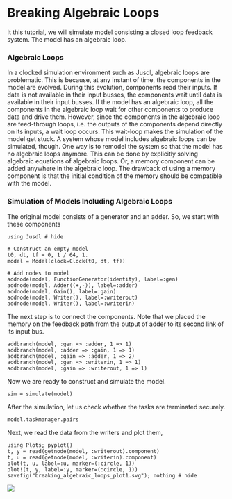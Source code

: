 # Breaking Algebraic Loops

It this tutorial, we will simulate model consisting a closed loop feedback system. The model has an algebraic loop. 

### Algebraic Loops
In a clocked simulation environment such as Jusdl, algebraic loops are problematic. This is because, at any instant of time, the components in the model are evolved. During this evolution, components read their inputs. If data is not available in their input busses, the components wait until data is available in their input busses. If the model has an algebraic loop, all the components in the algebraic loop wait for other components to produce data and drive them. However, since the components in the algebraic loop are feed-through loops, i.e. the outputs of the components depend directly on its inputs, a wait loop occurs. This wait-loop makes the simulation of the model get stuck. A system whose model includes algebraic loops can be simulated, though. One way is to remodel the system so that the model has no algebraic loops anymore. This can be done by explicitly solving algebraic equations of algebraic loops. Or, a memory component can be added anywhere in the algebraic loop. The drawback of using a memory component is that the initial condition of the memory should be compatible with the model. 

### Simulation of Models Including Algebraic Loops
The original model consists of a generator and an adder. So, we start with these components 
```@example breaking_algebraic_loops_ex
using Jusdl # hide

# Construct an empty model 
t0, dt, tf = 0, 1 / 64, 1.
model = Model(clock=Clock(t0, dt, tf))

# Add nodes to model
addnode(model, FunctionGenerator(identity), label=:gen)
addnode(model, Adder((+,-)), label=:adder)
addnode(model, Gain(), label=:gain)
addnode(model, Writer(), label=:writerout)
addnode(model, Writer(), label=:writerin)
```

The next step is to connect the components. Note that we placed the memory on the feedback path from the output of adder to its second link of its input bus. 
```@example breaking_algebraic_loops_ex
addbranch(model, :gen => :adder, 1 => 1)
addbranch(model, :adder => :gain, 1 => 1)
addbranch(model, :gain => :adder, 1 => 2)
addbranch(model, :gen => :writerin, 1 => 1)
addbranch(model, :gain => :writerout, 1 => 1)
```
Now we are ready to construct and simulate the model.
```@example breaking_algebraic_loops_ex
sim = simulate(model)
```
After the simulation, let us check whether the tasks are terminated securely.
```@example breaking_algebraic_loops_ex
model.taskmanager.pairs
```
Next, we read the data from the writers and plot them,
```@example breaking_algebraic_loops_ex
using Plots; pyplot()
t, y = read(getnode(model, :writerout).component)
t, u = read(getnode(model, :writerin).component)
plot(t, u, label=:u, marker=(:circle, 1)) 
plot!(t, y, label=:y, marker=(:circle, 1)) 
savefig("breaking_algebraic_loops_plot1.svg"); nothing # hide
```
![](breaking_algebraic_loops_plot1.svg)
